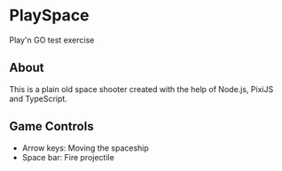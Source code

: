 # PlaySpace
Play'n GO test exercise

## About
This is a plain old space shooter created with the help of Node.js, PixiJS and TypeScript.

## Game Controls
* Arrow keys: Moving the spaceship
* Space bar: Fire projectile
